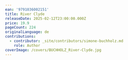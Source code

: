 ```yaml
---
ean: '9791036002151'
title: River Clyde
releaseDate: 2025-02-12T23:00:00.000Z
price: 19.9
pageCount: 224
originalLanguage: de
contributions:
  - contributor: _site/contributors/simone-buchholz.md
    role: Author
coverImage: /covers/BUCHHOLZ_River-Clyde.jpg
---
```


